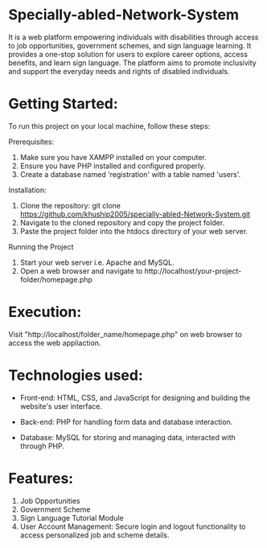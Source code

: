# Specially-abled-Network-System
It is a web platform empowering individuals with disabilities through access to job opportunities, government schemes, and sign language learning. It provides a one-stop solution for users to explore career options, access benefits, and learn sign language. The platform aims to promote inclusivity and support the everyday needs and rights of disabled individuals.

# Getting Started:
To run this project on your local machine, follow these steps:
  
Prerequisites:
1. Make sure you have XAMPP installed on your computer.
2. Ensure you have PHP installed and configured properly.
3. Create a database named 'registration' with a table named 'users'.

  
Installation:
1. Clone the repository: git clone https://github.com/khuship2005/specially-abled-Network-System.git
2. Navigate to the cloned repository and copy the project folder.
3. Paste the project folder into the htdocs directory of your web server.

   
Running the Project
1. Start your web server i.e. Apache and MySQL.
2. Open a web browser and navigate to http://localhost/your-project-folder/homepage.php


# Execution:
Visit "http://localhost/folder_name/homepage.php" on web browser to access the web appliaction.


# Technologies used:
- Front-end: HTML, CSS, and JavaScript for designing and building the website's user interface.

- Back-end: PHP for handling form data and database interaction.
- Database: MySQL for storing and managing data, interacted with through PHP.


# Features:
1. Job Opportunities
2. Government Scheme
3. Sign Language Tutorial Module
4. User Account Management: Secure login and logout functionality to access personalized job and scheme details.
